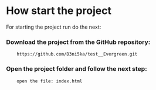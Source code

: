 # How start the project
For starting the project run do the next:

### Download the project from the GitHub repository:

```
    https://github.com/D3ni5ka/test__Evergreen.git
```

### Open the project folder and follow the next step:


```
    open the file: index.html
```

